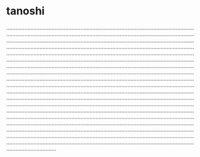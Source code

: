 # tanoshi

.....................................................................................................................................................................................................................................................................................................................................................................................................................................................................................................................................................................................................................................................................................................................................................................................................................................................................................................................................................................................................................................................................................................................................................................................................................................................................................................................................................................................................................................................................................................................................................................................................................................................................................................................................................................................................................................................................................................................................................................................................................................................................................................................................................................................................................................................................................................................................................................................................................................................................................